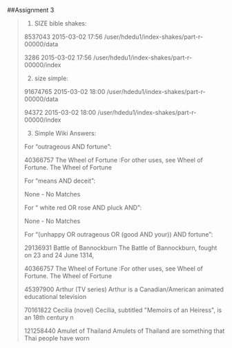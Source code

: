 ##Assignment 3
>1) SIZE bible shakes: 
>
>8537043 2015-03-02 17:56 /user/hdedu1/index-shakes/part-r-00000/data
>
>3286 2015-03-02 17:56 /user/hdedu1/index-shakes/part-r-00000/index
>
>2) size simple:
> 
>91674765 2015-03-02 18:00 /user/hdedu1/index-shakes/part-r-00000/data
>
>94372 2015-03-02 18:00 /user/hdedu1/index-shakes/part-r-00000/index
>
>3) Simple Wiki Answers:
>
> For “outrageous AND fortune”:
>
>40366757	The Wheel of Fortune	:For other uses, see Wheel of Fortune. The Wheel of Fortune
>
>For “means AND deceit”:
>
>None - No Matches
>
> For “ white red OR rose AND pluck AND”:
>
>None - No Matches
> 
>For “(unhappy OR outrageous OR (good AND your)) AND fortune”:
>
>29136931	Battle of Bannockburn	The Battle of Bannockburn, fought on 23 and 24 June 1314, 
>
>40366757	The Wheel of Fortune	:For other uses, see Wheel of Fortune. The Wheel of Fortune
>
>45397900	Arthur (TV series)	Arthur is a Canadian/American animated educational television
>
>70161822	Cecilia (novel)	Cecilia, subtitled "Memoirs of an Heiress", is an 18th century n
>
>121258440	Amulet of Thailand	Amulets of Thailand are something that Thai people have worn 